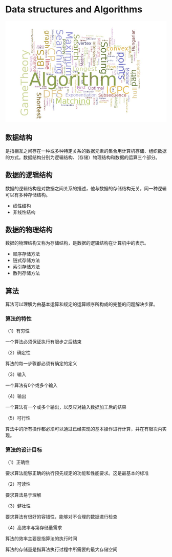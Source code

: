 # Data structures and Algorithms

![](.gitbook/assets/image%20%288%29.png)

## 数据结构

是指相互之间存在一种或多种特定关系的数据元素的集合用计算机存储、组织数据的方式。数据结构分别为逻辑结构、（存储）物理结构和数据的运算三个部分。

## 数据的逻辑结构

数据的逻辑结构是对数据之间关系的描述，他与数据的存储结构无关，同一种逻辑可以有多种存储结构。

* 线性结构
* 非线性结构

## 数据的物理结构

数据的物理结构又称为存储结构，是数据的逻辑结构在计算机中的表示。

* 顺序存储方法
* 链式存储方法
* 索引存储方法
* 散列存储方法

## 算法

算法可以理解为由基本运算和规定的运算顺序所构成的完整的问题解决步骤。

### 算法的特性

（1）有穷性

一个算法必须保证执行有限步之后结束

（2）确定性

算法的每一步骤都必须有确定的定义

（3）输入

一个算法有0个或多个输入

（4）输出

一个算法有一个或多个输出，以反应对输入数据加工后的结果

（5）可行性

算法中的所有操作都必须可以通过已经实现的基本操作进行计算，并在有限次内实现。

### 算法的设计目标

（1）正确性

要求算法能够正确的执行预先规定的功能和性能要求。这是最基本的标准

（2）可读性

要求算法易于理解

（3）健壮性

要求算法有很好的容错性，能够对不合理的数据进行检查

（4）高效率与第存储量需求

算法的效率主要是指算法的执行时间

算法的存储量是指算法执行过程中所需要的最大存储空间

